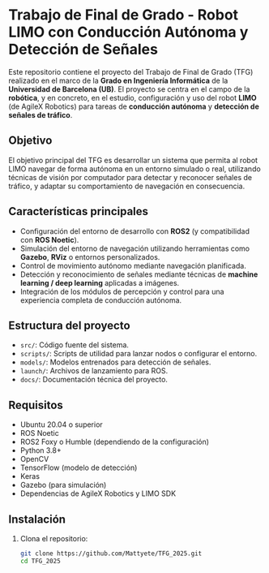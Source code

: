 # Trabajo de Final de Grado - Robot LIMO con Conducción Autónoma y Detección de Señales

Este repositorio contiene el proyecto del Trabajo de Final de Grado (TFG) realizado en el marco de la **Grado en Ingeniería Informática** de la **Universidad de Barcelona (UB)**. El proyecto se centra en el campo de la **robótica**, y en concreto, en el estudio, configuración y uso del robot **LIMO** (de AgileX Robotics) para tareas de **conducción autónoma** y **detección de señales de tráfico**.

## Objetivo

El objetivo principal del TFG es desarrollar un sistema que permita al robot LIMO navegar de forma autónoma en un entorno simulado o real, utilizando técnicas de visión por computador para detectar y reconocer señales de tráfico, y adaptar su comportamiento de navegación en consecuencia.

## Características principales

- Configuración del entorno de desarrollo con **ROS2** (y compatibilidad con **ROS Noetic**).
- Simulación del entorno de navegación utilizando herramientas como **Gazebo**, **RViz** o entornos personalizados.
- Control de movimiento autónomo mediante navegación planificada.
- Detección y reconocimiento de señales mediante técnicas de **machine learning / deep learning** aplicadas a imágenes.
- Integración de los módulos de percepción y control para una experiencia completa de conducción autónoma.

## Estructura del proyecto

- `src/`: Código fuente del sistema.
- `scripts/`: Scripts de utilidad para lanzar nodos o configurar el entorno.
- `models/`: Modelos entrenados para detección de señales.
- `launch/`: Archivos de lanzamiento para ROS.
- `docs/`: Documentación técnica del proyecto.

## Requisitos

- Ubuntu 20.04 o superior
- ROS Noetic
- ROS2 Foxy o Humble (dependiendo de la configuración)
- Python 3.8+
- OpenCV
- TensorFlow (modelo de detección)
- Keras
- Gazebo (para simulación)
- Dependencias de AgileX Robotics y LIMO SDK

## Instalación

1. Clona el repositorio:
   ```bash
   git clone https://github.com/Mattyete/TFG_2025.git
   cd TFG_2025
